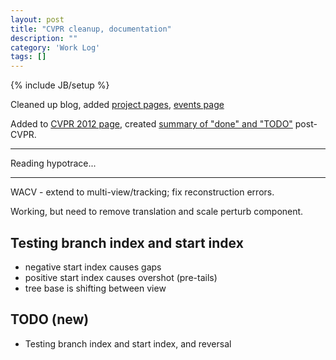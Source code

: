```yaml
---
layout: post
title: "CVPR cleanup, documentation"
description: ""
category: 'Work Log'
tags: []
---
```

{% include JB/setup %}

Cleaned up blog, added [project pages]({{site.baseurl}}/projects), [events page]({{site.baseurl}}/events)

Added to [CVPR 2012 page]({{site.baseurl}}/events/CVPR2014/), created [summary of "done" and "TODO"]({{site.baseurl}}/events/CVPR2014/summary.html) post-CVPR.

---

Reading hypotrace...

---

WACV - extend to multi-view/tracking; fix reconstruction errors.

Working, but need to remove translation and scale perturb component.

Testing branch index and start index
--------------------------------------

* negative start index causes gaps
* positive start index causes overshot (pre-tails)
* tree base is shifting between view

TODO (new) 
--------
* Testing branch index and start index, and reversal
